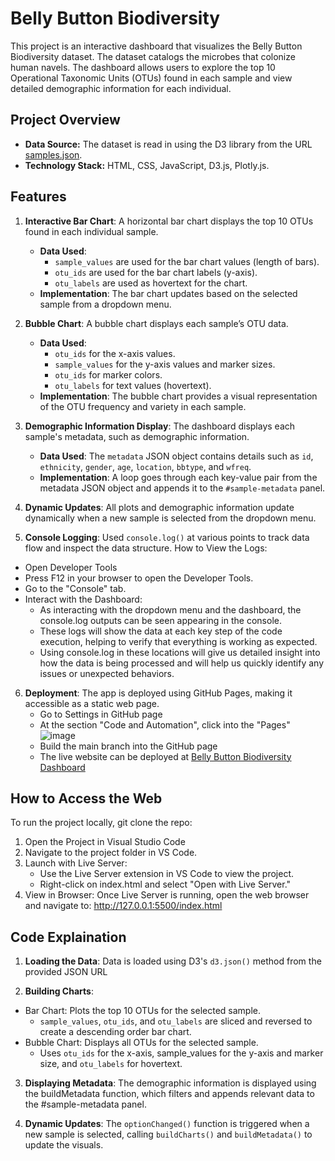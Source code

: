 # Belly Button Biodiversity

This project is an interactive dashboard that visualizes the Belly Button Biodiversity dataset. The dataset catalogs the microbes that colonize human navels. The dashboard allows users to explore the top 10 Operational Taxonomic Units (OTUs) found in each sample and view detailed demographic information for each individual.

## Project Overview

- **Data Source:** The dataset is read in using the D3 library from the URL [samples.json](https://static.bc-edx.com/data/dla-1-2/m14/lms/starter/samples.json).
- **Technology Stack:** HTML, CSS, JavaScript, D3.js, Plotly.js.

## Features

1. **Interactive Bar Chart**: A horizontal bar chart displays the top 10 OTUs found in each individual sample. 
   - **Data Used**:
     - `sample_values` are used for the bar chart values (length of bars).
     - `otu_ids` are used for the bar chart labels (y-axis).
     - `otu_labels` are used as hovertext for the chart.
   - **Implementation**: The bar chart updates based on the selected sample from a dropdown menu.

2. **Bubble Chart**: A bubble chart displays each sample’s OTU data.
   - **Data Used**:
     - `otu_ids` for the x-axis values.
     - `sample_values` for the y-axis values and marker sizes.
     - `otu_ids` for marker colors.
     - `otu_labels` for text values (hovertext).
   - **Implementation**: The bubble chart provides a visual representation of the OTU frequency and variety in each sample.

3. **Demographic Information Display**: The dashboard displays each sample's metadata, such as demographic information.
   - **Data Used**: The `metadata` JSON object contains details such as `id`, `ethnicity`, `gender`, `age`, `location`, `bbtype`, and `wfreq`.
   - **Implementation**: A loop goes through each key-value pair from the metadata JSON object and appends it to the `#sample-metadata` panel.

4. **Dynamic Updates**: All plots and demographic information update dynamically when a new sample is selected from the dropdown menu.

5. **Console Logging**: Used `console.log()` at various points to track data flow and inspect the data structure.
How to View the Logs:
  - Open Developer Tools
  - Press F12 in your browser to open the Developer Tools.
  - Go to the "Console" tab.
  - Interact with the Dashboard:
    - As interacting with the dropdown menu and the dashboard, the console.log outputs can be seen appearing in the console.
    - These logs will show the data at each key step of the code execution, helping to verify that everything is working as expected.
    - Using console.log in these locations will give us detailed insight into how the data is being processed and will help us quickly identify any issues or unexpected behaviors.

6. **Deployment**: The app is deployed using GitHub Pages, making it accessible as a static web page.
   - Go to Settings in GitHub page
   - At the section "Code and Automation", click into the "Pages"
   ![image](https://github.com/user-attachments/assets/506798e6-1d0b-46e9-a966-c6734de5670e)
   - Build the main branch into the GitHub page
   - The live website can be deployed at [Belly Button Biodiversity Dashboard](https://ichbinfreya.github.io/belly-button-challenge/)

## How to Access the Web

To run the project locally, git clone the repo:

1. Open the Project in Visual Studio Code
3. Navigate to the project folder in VS Code.
4. Launch with Live Server:
   - Use the Live Server extension in VS Code to view the project.
   - Right-click on index.html and select "Open with Live Server."
5. View in Browser: Once Live Server is running, open the web browser and navigate to: http://127.0.0.1:5500/index.html

## Code Explaination

1. **Loading the Data**: Data is loaded using D3's `d3.json()` method from the provided JSON URL
   
2. **Building Charts**:
  - Bar Chart: Plots the top 10 OTUs for the selected sample.
    - `sample_values`, `otu_ids`, and `otu_labels` are sliced and reversed to create a descending order bar chart.
  - Bubble Chart: Displays all OTUs for the selected sample.
    - Uses `otu_ids` for the x-axis, sample_values for the y-axis and marker size, and `otu_labels` for hovertext.
    
3. **Displaying Metadata**: The demographic information is displayed using the buildMetadata function, which filters and appends relevant data to the #sample-metadata panel.
  
4. **Dynamic Updates**: The `optionChanged()` function is triggered when a new sample is selected, calling `buildCharts()` and `buildMetadata()` to update the visuals.
